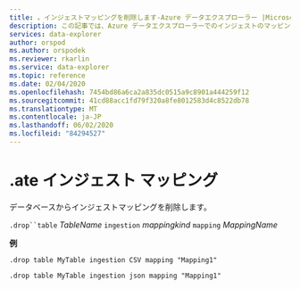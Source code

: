 ```yaml
---
title: 。インジェストマッピングを削除します-Azure データエクスプローラー |Microsoft Docs
description: この記事では、Azure データエクスプローラーでのインジェストのマッピングの削除について説明します。
services: data-explorer
author: orspod
ms.author: orspodek
ms.reviewer: rkarlin
ms.service: data-explorer
ms.topic: reference
ms.date: 02/04/2020
ms.openlocfilehash: 7454bd86a6ca2a835dc0515a9c8901a444259f12
ms.sourcegitcommit: 41cd88acc1fd79f320a8fe8012583d4c8522db78
ms.translationtype: MT
ms.contentlocale: ja-JP
ms.lasthandoff: 06/02/2020
ms.locfileid: "84294527"
---
```

# <a name="drop-ingestion-mapping"></a>.ate インジェスト マッピング

データベースからインジェストマッピングを削除します。
 
`.drop``table` *TableName* `ingestion` *mappingkind* `mapping` *MappingName*   

**例** 

```kusto
.drop table MyTable ingestion CSV mapping "Mapping1" 

.drop table MyTable ingestion json mapping "Mapping1" 
```
